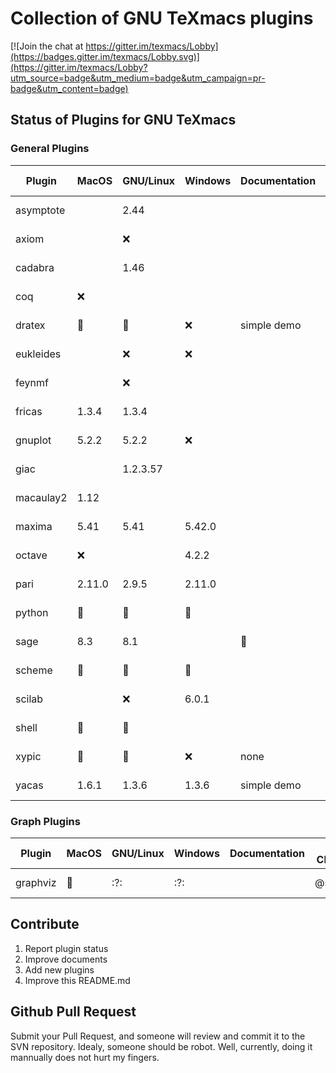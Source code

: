 # Collection of GNU TeXmacs plugins
[![Join the chat at https://gitter.im/texmacs/Lobby](https://badges.gitter.im/texmacs/Lobby.svg)](https://gitter.im/texmacs/Lobby?utm_source=badge&utm_medium=badge&utm_campaign=pr-badge&utm_content=badge)

## Status of Plugins for GNU TeXmacs
### General Plugins
| Plugin     | MacOS  | GNU/Linux | Windows | Documentation | Last Checker | Date       |
|------------|--------|-----------|---------|---------------|--------------|------------|
| asymptote  |        | 2.44      |         |               | @sadhen      | 2018-10-14 |
| axiom      |        | :x:       |         |               | @sadhen      | 2018-10-14 |
| cadabra    |        | 1.46      |         |               | @sadhen      | 2018-10-14 |
| coq        | :x:    |           |         |               | @sadhen      | 2018-10-20 |
| dratex     | :100:  | :100:     | :x:     | simple demo   | Pedro        | 2018-10-20 |
| eukleides  |        | :x:       | :x:     |               | Pedro        | 2018-10-14 |
| feynmf     |        | :x:       |         |               | @sadhen      | 2018-10-14 |
| fricas     | 1.3.4  | 1.3.4     |         |               | @sadhen      | 2018-10-14 |
| gnuplot    | 5.2.2  | 5.2.2     | :x:     |               | Pedro        | 2018-10-14 |
| giac       |        | 1.2.3.57  |         |               | @sadhen      | 2018-10-14 |
| macaulay2  | 1.12   |           |         |               | @sadhen      | 2018-10-14 |
| maxima     | 5.41   | 5.41      | 5.42.0  |               | @sadhen      | 2018-10-14 |
| octave     | :x:    |           | 4.2.2   |               | Pedro        | 2018-10-20 |
| pari       | 2.11.0 | 2.9.5     | 2.11.0  |               | @sadhen      | 2018-10-14 |
| python     | :100:  | :100:     | :100:   |               | Pedro        | 2018-10-14 |
| sage       | 8.3    | 8.1       |         | :100:         | @sadhen      | 2018-10-14 |
| scheme     | :100:  | :100:     | :100:   |               | @sadhen      | 2018-10-14 |
| scilab     |        | :x:       | 6.0.1   |               | @sadhen      | 2018-10-14 |
| shell      | :100:  | :100:     |         |               | @sadhen      | 2018-10-14 |
| xypic      | :100:  | :100:     | :x:     | none          | @sadhen      | 2018-10-20 |
| yacas      | 1.6.1  | 1.3.6     |  1.3.6  | simple demo   | @sadhen      | 2018-10-20 |

### Graph Plugins

| Plugin     | MacOS  | GNU/Linux | Windows | Documentation | Last Checker | Date       |
|------------|--------|-----------|---------|---------------|--------------|------------|
| graphviz   | :100:  | :?:       | :?:     |               | @sadhen      | 2018-10-20 |

## Contribute
1. Report plugin status
2. Improve documents
3. Add new plugins
4. Improve this README.md

## Github Pull Request
Submit your Pull Request, and someone will review and commit it to the SVN repository. Idealy, someone should be robot. Well, currently, doing it mannually does not hurt my fingers.
